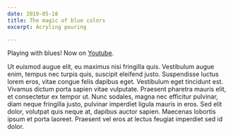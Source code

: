 ```yaml
---
date: 2019-05-18
title: The magic of blue colors
excerpt: Acryling pouring

---
```


Playing with blues! Now on [Youtube](https://youtu.be/84W3BacpeCE).

Ut euismod augue elit, eu maximus nisi fringilla quis. Vestibulum augue enim, tempus nec turpis quis, suscipit eleifend justo. Suspendisse luctus lorem eros, vitae congue felis dapibus eget. Vestibulum eget tincidunt est. Vivamus dictum porta sapien vitae vulputate. Praesent pharetra mauris elit, et consectetur ex tempor ut. Nunc sodales, magna nec efficitur pulvinar, diam neque fringilla justo, pulvinar imperdiet ligula mauris in eros. Sed elit dolor, volutpat quis neque at, dapibus auctor sapien. Maecenas lobortis ipsum et porta laoreet. Praesent vel eros at lectus feugiat imperdiet sed id dolor.